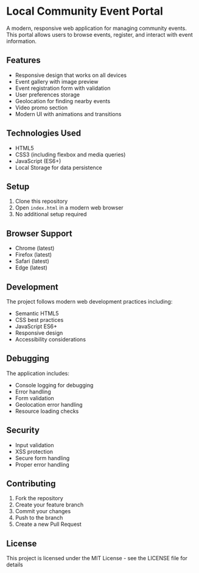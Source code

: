 # Local Community Event Portal

A modern, responsive web application for managing community events. This portal allows users to browse events, register, and interact with event information.

## Features

- Responsive design that works on all devices
- Event gallery with image preview
- Event registration form with validation
- User preferences storage
- Geolocation for finding nearby events
- Video promo section
- Modern UI with animations and transitions

## Technologies Used

- HTML5
- CSS3 (including flexbox and media queries)
- JavaScript (ES6+)
- Local Storage for data persistence

## Setup

1. Clone this repository
2. Open `index.html` in a modern web browser
3. No additional setup required

## Browser Support

- Chrome (latest)
- Firefox (latest)
- Safari (latest)
- Edge (latest)

## Development

The project follows modern web development practices including:
- Semantic HTML5
- CSS best practices
- JavaScript ES6+
- Responsive design
- Accessibility considerations

## Debugging

The application includes:
- Console logging for debugging
- Error handling
- Form validation
- Geolocation error handling
- Resource loading checks

## Security

- Input validation
- XSS protection
- Secure form handling
- Proper error handling

## Contributing

1. Fork the repository
2. Create your feature branch
3. Commit your changes
4. Push to the branch
5. Create a new Pull Request

## License

This project is licensed under the MIT License - see the LICENSE file for details
